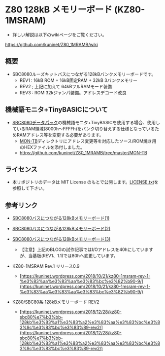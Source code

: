 # Z80 128kB メモリーボード (KZ80-1MSRAM)

- 詳しい解説は以下のwikiページをご覧ください。

https://github.com/kuninet/Z80_1MRAMB/wiki

## 概要

- SBC8080ルーズキットバスにつながる128kBバンクメモリーボードです。
  - REV1 : 16kB ROM + 16kB固定RAM + 32kB 3バンクメモリー
  - REV2 ; 上記に加えて 64kBフルRAMモード装備
  - REV3 : ROM 32kジャンパ装備。アドレスデコード改良

## 機械語モニタ+TinyBASICについて

- [SBC8080データパック](http://www.amy.hi-ho.ne.jp/officetetsu/storage/sbc8080_datapack.zip)の機械語モニタ+TinyBASICを使用する場合、使用しているRAM領域(8000h〜FFFFh)をバンク切り替えする仕様となっているためRAMアドレス等を変更する必要があります。
  - [MON-TB](MON-TB/)ディレクトリにアドレス変更等を対応したソース/ROM焼き用のHEXファイルを添付しました。
  - https://github.com/kuninet/Z80_1MRAMB/tree/master/MON-TB

## ライセンス

- 本リポジトリのデータは MIT License のもとで公開します。[LICENSE.txt](LICENSE.txt)を参照して下さい。

## 参考リンク

- [SBC8080バスにつながる128kBメモリーボード(1)](https://kuninet.wordpress.com/2018/08/11/sbc8080バスにつながる128kbメモリーボード1/)
- [SBC8080バスにつながる128kBメモリーボード(2)](https://kuninet.wordpress.com/2018/08/12/sbc8080バスにつながる128kbメモリーボード2/)
- [SBC8080バスにつながる128kBメモリーボード(3)](https://kuninet.wordpress.com/2018/08/13/sbc8080バスにつながる128kbメモリーボード3/)
  - 【注意】上記のBLOGの試作記事ではI/Oアドレスを40hにしていますが、当基板(REV1、1.1)では80hへ変更しています。
  
- KZ80-1MSRAM Rev.1 リリース0.9
  - [https://kuninet.wordpress.com/2018/10/21/kz80-1msram-rev-1-%e3%83%aa%e3%83%aa%e3%83%bc%e3%82%b90-9/](https://kuninet.wordpress.com/2018/10/21/kz80-1msram-rev-1-%e3%83%aa%e3%83%aa%e3%83%bc%e3%82%b90-9/)
- KZ80/SBC80系 128kBメモリーボード REV2
  - [https://kuninet.wordpress.com/2018/12/28/kz80-sbc80%e7%b3%bb-128kb%e3%83%a1%e3%83%a2%e3%83%aa%e3%83%bc%e3%83%9c%e3%83%bc%e3%83%89-rev2/](https://kuninet.wordpress.com/2018/12/28/kz80-sbc80%e7%b3%bb-128kb%e3%83%a1%e3%83%a2%e3%83%aa%e3%83%bc%e3%83%9c%e3%83%bc%e3%83%89-rev2/)
